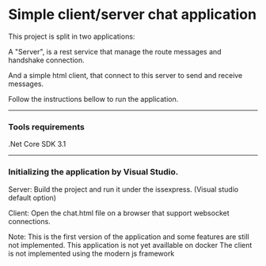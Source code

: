# Simple client/server chat application

This project is split in two applications:

A "Server", is a rest service that manage the route messages and handshake connection.

And a simple html client, that connect to this server to send and receive messages.
 
Follow the instructions bellow to run the application.

---

### Tools requirements

.Net Core SDK 3.1


---

### Initializing the application by Visual Studio.
Server:
Build the project and run it under the issexpress. (Visual studio default option)

Client:
Open the chat.html file on a browser that support websocket connections.

Note:
This is the first version of the application and some features are still not implemented.
This application is not yet availlable on docker
The client is not implemented using the modern js framework 

